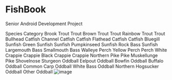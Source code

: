 # FishBook
Senior Android Development Project


Species		Category
Brook Trout		Trout
Brown Trout		Trout
Rainbow Trout		Trout
Bullhead		Catfish
Channel Catfish		Catfish
Flathead Catfish		Catfish
Bluegill		Sunfish
Green Sunfish		Sunfish
Pumpkinseed		Sunfish
Rock Bass		Sunfish
Largemouth		Bass
Smallmouth		Bass
Walleye		Perch
Yellow Perch		Perch
White Crappie		Crappie
Black Crappie		Crappie
Northern Pike		Pike
Muskellunge		Pike
Shovelnose Sturgeon		Oddball
Eelpout		Oddball
Bowfin		Oddball
Buffalo		Oddball
Common Carp		Oddball
White Bass		Oddball
Northern Hogsucker		Oddball
Other		Oddball
![image](https://user-images.githubusercontent.com/127157161/228614164-d967261d-a048-4097-b0d8-21b0a072807a.png)

